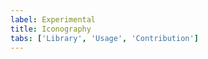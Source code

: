 ```yaml
---
label: Experimental
title: Iconography
tabs: ['Library', 'Usage', 'Contribution']
---
```


<icon-library-experimental />
